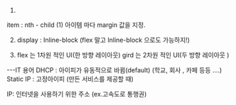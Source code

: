 1. 
item : nth - child (1)
아이템 마다 margin  값을 지정.


2. display : Inline-block 
(flex 말고 Inline-block 으로도 가능하지!)


3. flex 는 1차원 적인 UI(한 방향 레이아웃)
   gird 는 2차원 적인 UI(두 방향 레이아웃 )


---IT 용어
DHCP : 아이피가 유동적으로 바뀜(default)
(학교, 회사 , 카페 등등 ....)
Static IP : 고정아이피
(만든 서비스를 제공할 때)

IP: 인터넷을 사용하기 위한 주소
(ex.고속도로 통행권)
